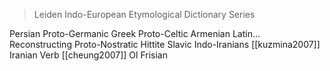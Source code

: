 > Leiden Indo-European Etymological Dictionary Series




Persian
Proto-Germanic
Greek
Proto-Celtic
Armenian 
Latin...
Reconstructing Proto-Nostratic
Hittite 
Slavic
Indo-Iranians [[kuzmina2007]]
Iranian Verb [[cheung2007]]
Ol Frisian